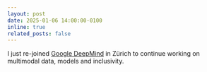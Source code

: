 ```yaml
---
layout: post
date: 2025-01-06 14:00:00-0100
inline: true
related_posts: false
---
```


I just re-joined [Google DeepMind](https://deepmind.google/) in Zürich to continue working on multimodal data, models and inclusivity.


